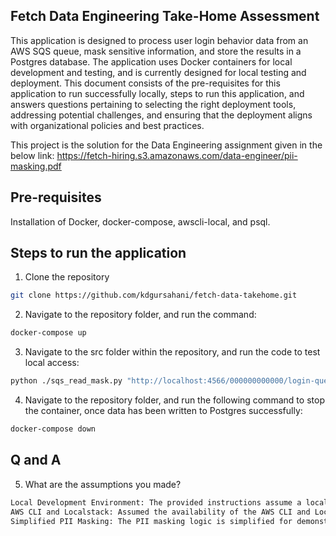## Fetch Data Engineering Take-Home Assessment ##
This application is designed to process user login behavior data from an AWS SQS queue, mask sensitive information, and store the results in a Postgres database. The application uses Docker containers for local development and testing, and is currently designed for local testing and deployment. This document consists of the pre-requisites for this application to run successfully locally, steps to run this application, and answers questions pertaining to selecting the right deployment tools, addressing potential challenges, and ensuring that the deployment aligns with organizational policies and best practices.

This project is the solution for the Data Engineering assignment given in the below link:
https://fetch-hiring.s3.amazonaws.com/data-engineer/pii-masking.pdf

## Pre-requisites ##
Installation of Docker, docker-compose, awscli-local, and psql.

## Steps to run the application ##

1. Clone the repository
```bash
git clone https://github.com/kdgursahani/fetch-data-takehome.git
```
2. Navigate to the repository folder, and run the command:
```bash
docker-compose up
```
3. Navigate to the src folder within the repository, and run the code to test local access:
```bash
python ./sqs_read_mask.py "http://localhost:4566/000000000000/login-queue"

```
4. Navigate to the repository folder, and run the following command to stop the container, once data has been written to Postgres successfully:
```bash
docker-compose down
```
## Q and A ##
5. What are the assumptions you made?
```bash
Local Development Environment: The provided instructions assume a local development environment using Docker and local instances of AWS SQS and Postgres.
AWS CLI and Localstack: Assumed the availability of the AWS CLI and Localstack for local testing.
Simplified PII Masking: The PII masking logic is simplified for demonstration purposes. In a real-world scenario, we should probably consider more sophisticated PII masking techniques.
```

